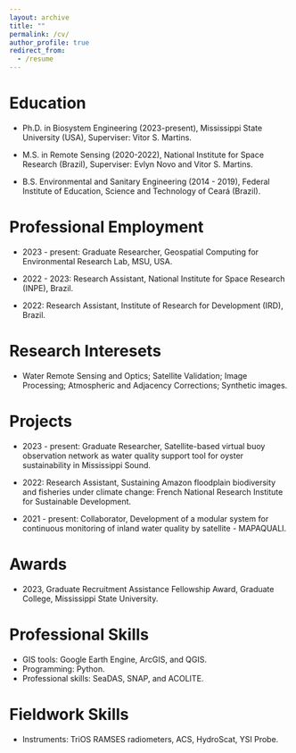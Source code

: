 ```yaml
---
layout: archive
title: ""
permalink: /cv/
author_profile: true
redirect_from:
  - /resume
---
```


Education
======
* Ph.D. in Biosystem Engineering (2023-present),
  Mississippi State University (USA), Superviser: Vitor S. Martins.
  
* M.S. in Remote Sensing (2020-2022),
  National Institute for Space Research (Brazil), Superviser: Evlyn Novo and Vitor S. Martins.

* B.S. Environmental and Sanitary Engineering (2014 - 2019),
  Federal Institute of Education, Science and Technology of Ceará (Brazil).

Professional Employment
======
* 2023 - present: Graduate Researcher, Geospatial Computing for Environmental Research Lab, MSU, USA. 

* 2022 - 2023: Research Assistant, National Institute for Space Research (INPE), Brazil.

* 2022:	Research Assistant, Institute of Research for Development (IRD), Brazil.

Research Interesets
======
* Water Remote Sensing and Optics; Satellite Validation; Image Processing; Atmospheric and Adjacency Corrections; Synthetic images.

Projects
======
* 2023 - present: Graduate Researcher,  Satellite-based virtual buoy observation network as water quality support tool for oyster sustainability in Mississippi Sound.

* 2022: Research Assistant, Sustaining Amazon floodplain biodiversity and fisheries under climate change: French National Research Institute for Sustainable Development.

* 2021 - present: Collaborator, Development of a modular system for continuous monitoring of inland water quality by satellite - MAPAQUALI.   

Awards
======
* 2023, Graduate Recruitment Assistance Fellowship Award, Graduate College, Mississippi State University.

Professional Skills
======
* GIS tools: Google Earth Engine, ArcGIS, and QGIS.
* Programming: Python.
* Professional skills: SeaDAS, SNAP, and ACOLITE.

Fieldwork Skills
======
* Instruments: TriOS RAMSES radiometers, ACS, HydroScat, YSI Probe.    
